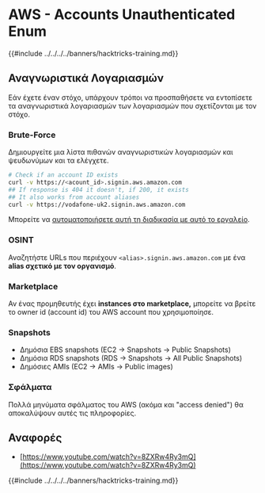 # AWS - Accounts Unauthenticated Enum

{{#include ../../../../banners/hacktricks-training.md}}

## Αναγνωριστικά Λογαριασμών

Εάν έχετε έναν στόχο, υπάρχουν τρόποι να προσπαθήσετε να εντοπίσετε τα αναγνωριστικά λογαριασμών των λογαριασμών που σχετίζονται με τον στόχο.

### Brute-Force

Δημιουργείτε μια λίστα πιθανών αναγνωριστικών λογαριασμών και ψευδωνύμων και τα ελέγχετε.
```bash
# Check if an account ID exists
curl -v https://<acount_id>.signin.aws.amazon.com
## If response is 404 it doesn't, if 200, it exists
## It also works from account aliases
curl -v https://vodafone-uk2.signin.aws.amazon.com
```
Μπορείτε να [αυτοματοποιήσετε αυτή τη διαδικασία με αυτό το εργαλείο](https://github.com/dagrz/aws_pwn/blob/master/reconnaissance/validate_accounts.py).

### OSINT

Αναζητήστε URLs που περιέχουν `<alias>.signin.aws.amazon.com` με ένα **alias σχετικό με τον οργανισμό**.

### Marketplace

Αν ένας προμηθευτής έχει **instances στο marketplace,** μπορείτε να βρείτε το owner id (account id) του AWS account που χρησιμοποίησε.

### Snapshots

- Δημόσια EBS snapshots (EC2 -> Snapshots -> Public Snapshots)
- Δημόσια RDS snapshots (RDS -> Snapshots -> All Public Snapshots)
- Δημόσιες AMIs (EC2 -> AMIs -> Public images)

### Σφάλματα

Πολλά μηνύματα σφάλματος του AWS (ακόμα και "access denied") θα αποκαλύψουν αυτές τις πληροφορίες.

## Αναφορές

- [https://www.youtube.com/watch?v=8ZXRw4Ry3mQ](https://www.youtube.com/watch?v=8ZXRw4Ry3mQ)

{{#include ../../../../banners/hacktricks-training.md}}
